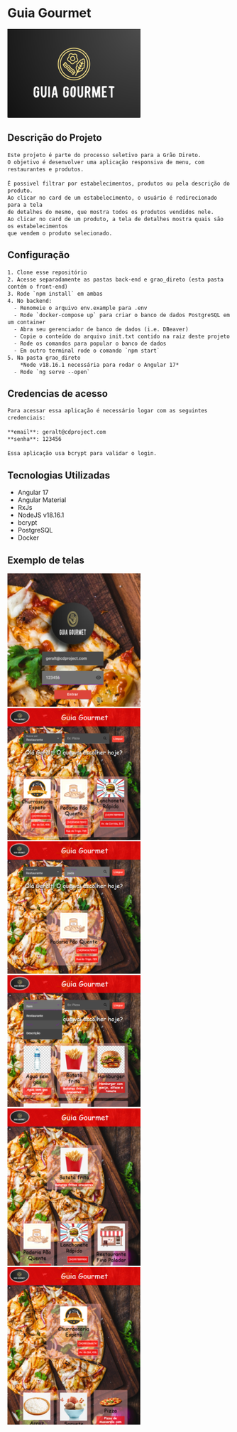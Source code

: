 # Guia Gourmet

<img src="/guiaGourmet/src/assets/images/logo.png" width="300">

## Descrição do Projeto

    Este projeto é parte do processo seletivo para a Grão Direto.
    O objetivo é desenvolver uma aplicação responsiva de menu, com restaurantes e produtos.
    
    É possivel filtrar por estabelecimentos, produtos ou pela descrição do produto.
    Ao clicar no card de um estabelecimento, o usuário é redirecionado para a tela
    de detalhes do mesmo, que mostra todos os produtos vendidos nele.
    Ao clicar no card de um produto, a tela de detalhes mostra quais são os estabelecimentos
    que vendem o produto selecionado. 

## Configuração
    1. Clone esse repositório
    2. Acesse separadamente as pastas back-end e grao_direto (esta pasta contém o front-end)
    3. Rode `npm install` em ambas
    4. No backend:
      - Renomeie o arquivo env.example para .env
      - Rode `docker-compose up` para criar o banco de dados PostgreSQL em um container
      - Abra seu gerenciador de banco de dados (i.e. DBeaver)
      - Copie o conteúdo do arquivo init.txt contido na raiz deste projeto
      - Rode os comandos para popular o banco de dados
      - Em outro terminal rode o comando `npm start`
    5. Na pasta grao_direto
        *Node v18.16.1 necessária para rodar o Angular 17*
      - Rode `ng serve --open`
      
## Credencias de acesso
    Para acessar essa aplicação é necessário logar com as seguintes credenciais:
    
    **email**: geralt@cdproject.com
    **senha**: 123456
    
    Essa aplicação usa bcrypt para validar o login.

## Tecnologias Utilizadas

- Angular 17
- Angular Material
- RxJs
- NodeJS v18.16.1
- bcrypt
- PostgreSQL
- Docker

## Exemplo de telas

<img src="/images/login01.png" width="300">
<img src="/images/home01.png" width="300">
<img src="/images/home02.png" width="300">
<img src="/images/home03.png" width="300">
<img src="/images/item01.png" width="300">
<img src="/images/restaurante01.png" width="300">
